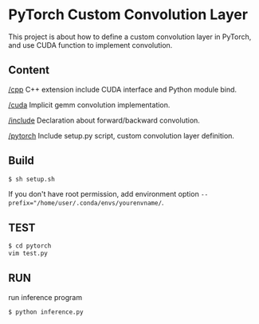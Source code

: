# PyTorch Custom Convolution Layer

This project is about how to define a custom convolution layer in PyTorch, and use CUDA function to implement convolution.

## Content

[/cpp](https://github.com/Qwesh157/pytorch_custom_convolution_layer/blob/main/cpp) C++ extension include CUDA interface and Python module bind.

[/cuda](https://github.com/Qwesh157/pytorch_custom_convolution_layer/tree/main/cuda) Implicit gemm convolution implementation.

[/include](https://github.com/Qwesh157/pytorch_custom_convolution_layer/tree/main/include) Declaration about forward/backward convolution.

[/pytorch](https://github.com/Qwesh157/pytorch_custom_convolution_layer/tree/main/pytorch) Include setup.py script, custom convolution layer definition.

## Build

```bash
$ sh setup.sh
```

If you don't have root permission, add environment option `--prefix="/home/user/.conda/envs/yourenvname/`.

## TEST

```bash
$ cd pytorch
vim test.py
```


## RUN

run inference program

```
$ python inference.py
```

